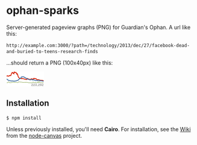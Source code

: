 ophan-sparks
============

Server-generated pageview graphs (PNG) for Guardian's Ophan. A url like this:
```
http://example.com:3000/?path=/technology/2013/dec/27/facebook-dead-and-buried-to-teens-research-finds
```
...should return a PNG (100x40px) like this:

![example](./example.png)

## Installation

    $ npm install

Unless previously installed, you'll need __Cairo__. For installation, see the [Wiki](https://github.com/LearnBoost/node-canvas/wiki/_pages) from the [node-canvas](https://github.com/LearnBoost/node-canvas) project.

